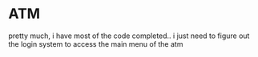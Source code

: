 # ATM

pretty much, i have most of the code completed.. i just need to figure out the login system to access the main menu of the atm
